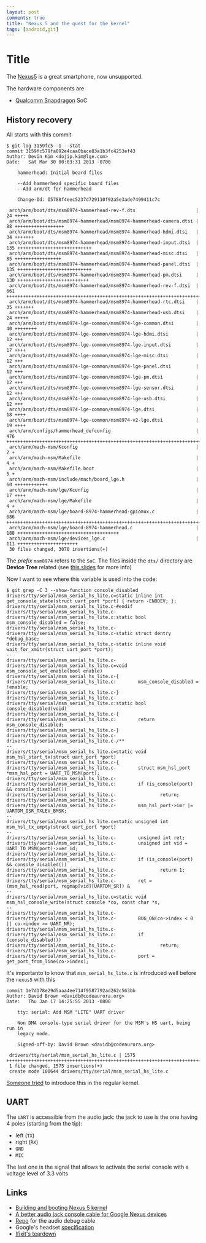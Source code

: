 ```yaml
---
layout: post
comments: true
title: "Nexus 5 and the quest for the kernel"
tags: [android,git]
---
```


# Title

The [Nexus5](https://en.wikipedia.org/wiki/Nexus_5) is a great smartphone, now unsupported.

The hardware components are

- [Qualcomm Snapdragon](https://en.wikipedia.org/wiki/Qualcomm_Snapdragon) SoC


## History recovery

All starts with this commit

```
$ git log 3159fc5 -1 --stat
commit 3159fc579fa092e4caa0bace83a1b3fc4253ef43
Author: Devin Kim <dojip.kim@lge.com>
Date:   Sat Mar 30 00:03:31 2013 -0700

    hammerhead: Initial board files
    
    --Add hammerhead specific board files
    --Add arm/dt for hammerhead
    
    Change-Id: I5788f4eec5237d729110f92a5e3ade7499411c7c

 arch/arm/boot/dts/msm8974-hammerhead-rev-f.dts                      |  24 +++++
 arch/arm/boot/dts/msm8974-hammerhead/msm8974-hammerhead-camera.dtsi |  88 ++++++++++++++++++
 arch/arm/boot/dts/msm8974-hammerhead/msm8974-hammerhead-hdmi.dtsi   |  34 +++++++
 arch/arm/boot/dts/msm8974-hammerhead/msm8974-hammerhead-input.dtsi  | 135 +++++++++++++++++++++++++++
 arch/arm/boot/dts/msm8974-hammerhead/msm8974-hammerhead-misc.dtsi   |  85 +++++++++++++++++
 arch/arm/boot/dts/msm8974-hammerhead/msm8974-hammerhead-panel.dtsi  | 135 +++++++++++++++++++++++++++
 arch/arm/boot/dts/msm8974-hammerhead/msm8974-hammerhead-pm.dtsi     | 130 ++++++++++++++++++++++++++
 arch/arm/boot/dts/msm8974-hammerhead/msm8974-hammerhead-rev-f.dtsi  | 661 ++++++++++++++++++++++++++++++++++++++++++++++++++++++++++++++++++++++++++++++++++++++++++++++++++++++++++++++++++++++++++++++++++
 arch/arm/boot/dts/msm8974-hammerhead/msm8974-hammerhead-rtc.dtsi    |  35 +++++++
 arch/arm/boot/dts/msm8974-hammerhead/msm8974-hammerhead-usb.dtsi    |  24 +++++
 arch/arm/boot/dts/msm8974-lge-common/msm8974-lge-common.dtsi        |  40 ++++++++
 arch/arm/boot/dts/msm8974-lge-common/msm8974-lge-hdmi.dtsi          |  12 +++
 arch/arm/boot/dts/msm8974-lge-common/msm8974-lge-input.dtsi         |  17 ++++
 arch/arm/boot/dts/msm8974-lge-common/msm8974-lge-misc.dtsi          |  12 +++
 arch/arm/boot/dts/msm8974-lge-common/msm8974-lge-panel.dtsi         |  12 +++
 arch/arm/boot/dts/msm8974-lge-common/msm8974-lge-pm.dtsi            |  12 +++
 arch/arm/boot/dts/msm8974-lge-common/msm8974-lge-sensor.dtsi        |  12 +++
 arch/arm/boot/dts/msm8974-lge-common/msm8974-lge-usb.dtsi           |  12 +++
 arch/arm/boot/dts/msm8974-lge-common/msm8974-lge.dtsi               |  18 ++++
 arch/arm/boot/dts/msm8974-lge-common/msm8974-v2-lge.dtsi            |  19 ++++
 arch/arm/configs/hammerhead_defconfig                               | 476 +++++++++++++++++++++++++++++++++++++++++++++++++++++++++++++++++++++++++++++++++++++++++++++
 arch/arm/mach-msm/Kconfig                                           |   2 +
 arch/arm/mach-msm/Makefile                                          |   4 +
 arch/arm/mach-msm/Makefile.boot                                     |   5 +
 arch/arm/mach-msm/include/mach/board_lge.h                          |  60 ++++++++++++
 arch/arm/mach-msm/lge/Kconfig                                       |  17 ++++
 arch/arm/mach-msm/lge/Makefile                                      |   4 +
 arch/arm/mach-msm/lge/board-8974-hammerhead-gpiomux.c               | 686 +++++++++++++++++++++++++++++++++++++++++++++++++++++++++++++++++++++++++++++++++++++++++++++++++++++++++++++++++++++++++++++++++++++++
 arch/arm/mach-msm/lge/board-8974-hammerhead.c                       | 188 +++++++++++++++++++++++++++++++++++++
 arch/arm/mach-msm/lge/devices_lge.c                                 | 111 ++++++++++++++++++++++
 30 files changed, 3070 insertions(+)
```

The *prefix* ``msm8974`` refers to the ``SoC``. The files inside the ``dts/`` directory
are **Device Tree** related (see [this slides](http://free-electrons.com/pub/conferences/2013/elce/petazzoni-device-tree-dummies/petazzoni-device-tree-dummies.pdf) for more info)

Now I want to see where this variable is used into the code:

```
$ git grep -C 3 --show-function console_disabled
drivers/tty/serial/msm_serial_hs_lite.c=static inline int get_console_state(struct uart_port *port) { return -ENODEV; };
drivers/tty/serial/msm_serial_hs_lite.c-#endif
drivers/tty/serial/msm_serial_hs_lite.c-
drivers/tty/serial/msm_serial_hs_lite.c:static bool msm_console_disabled = false;
drivers/tty/serial/msm_serial_hs_lite.c-
drivers/tty/serial/msm_serial_hs_lite.c-static struct dentry *debug_base;
drivers/tty/serial/msm_serial_hs_lite.c-static inline void wait_for_xmitr(struct uart_port *port);
--
drivers/tty/serial/msm_serial_hs_lite.c-
drivers/tty/serial/msm_serial_hs_lite.c=void msm_console_set_enable(bool enable)
drivers/tty/serial/msm_serial_hs_lite.c-{
drivers/tty/serial/msm_serial_hs_lite.c:        msm_console_disabled = !enable;
drivers/tty/serial/msm_serial_hs_lite.c-}
drivers/tty/serial/msm_serial_hs_lite.c-
drivers/tty/serial/msm_serial_hs_lite.c:static bool console_disabled(void)
drivers/tty/serial/msm_serial_hs_lite.c-{
drivers/tty/serial/msm_serial_hs_lite.c:        return msm_console_disabled;
drivers/tty/serial/msm_serial_hs_lite.c-}
drivers/tty/serial/msm_serial_hs_lite.c-
drivers/tty/serial/msm_serial_hs_lite.c-/**
--
drivers/tty/serial/msm_serial_hs_lite.c=static void msm_hsl_start_tx(struct uart_port *port)
drivers/tty/serial/msm_serial_hs_lite.c-{
drivers/tty/serial/msm_serial_hs_lite.c-        struct msm_hsl_port *msm_hsl_port = UART_TO_MSM(port);
drivers/tty/serial/msm_serial_hs_lite.c-
drivers/tty/serial/msm_serial_hs_lite.c:        if (is_console(port) && console_disabled())
drivers/tty/serial/msm_serial_hs_lite.c-                return;
drivers/tty/serial/msm_serial_hs_lite.c-
drivers/tty/serial/msm_serial_hs_lite.c-        msm_hsl_port->imr |= UARTDM_ISR_TXLEV_BMSK;
--
drivers/tty/serial/msm_serial_hs_lite.c=static unsigned int msm_hsl_tx_empty(struct uart_port *port)
--
drivers/tty/serial/msm_serial_hs_lite.c-        unsigned int ret;
drivers/tty/serial/msm_serial_hs_lite.c-        unsigned int vid = UART_TO_MSM(port)->ver_id;
drivers/tty/serial/msm_serial_hs_lite.c-
drivers/tty/serial/msm_serial_hs_lite.c:        if (is_console(port) && console_disabled())
drivers/tty/serial/msm_serial_hs_lite.c-                return 1;
drivers/tty/serial/msm_serial_hs_lite.c-
drivers/tty/serial/msm_serial_hs_lite.c-        ret = (msm_hsl_read(port, regmap[vid][UARTDM_SR]) &
--
drivers/tty/serial/msm_serial_hs_lite.c=static void msm_hsl_console_write(struct console *co, const char *s,
--
drivers/tty/serial/msm_serial_hs_lite.c-
drivers/tty/serial/msm_serial_hs_lite.c-        BUG_ON(co->index < 0 || co->index >= UART_NR);
drivers/tty/serial/msm_serial_hs_lite.c-
drivers/tty/serial/msm_serial_hs_lite.c:        if (console_disabled())
drivers/tty/serial/msm_serial_hs_lite.c-                return;
drivers/tty/serial/msm_serial_hs_lite.c-
drivers/tty/serial/msm_serial_hs_lite.c-        port = get_port_from_line(co->index);
```

It's importanto to know that ``msm_serial_hs_lite.c`` is introduced well before the ``nexus5`` with this

```
commit 1e7d178e29d5aaa4ee714f9587792ad262c563bb
Author: David Brown <davidb@codeaurora.org>
Date:   Thu Jan 17 14:25:55 2013 -0800

    tty: serial: Add MSM "LITE" UART driver
    
    Non DMA console-type serial driver for the MSM's HS uart, being run in
    legacy mode.
    
    Signed-off-by: David Brown <davidb@codeaurora.org>

 drivers/tty/serial/msm_serial_hs_lite.c | 1575 ++++++++++++++++++++++++++++++++++++++++++++++++++++++++++++++++++++++++++++++++++++++++++++++++++++++++++++++++++++++++++++++++++++++++++++++++++++++++++++++++++
 1 file changed, 1575 insertions(+)
 create mode 100644 drivers/tty/serial/msm_serial_hs_lite.c
```

[Someone tried](https://lwn.net/Articles/560018/) to introduce this in the regular kernel.

## UART

The ``UART`` is accessible from the audio jack: the jack to use is the one having 4 poles (starting from the tip):

 - left (``TX``)
 - right (``RX``)
 - ``GND``
 - ``MIC``

The last one is the signal that allows to activate the serial console with a voltage level of 3.3 volts

## Links

 - [Building and booting Nexus 5 kernel](http://marcin.jabrzyk.eu/posts/2014/05/building-and-booting-nexus-5-kernel)
 - [A better audio jack console cable for Google Nexus devices](http://www.pabr.org/consolejack/consolejack.en.html)
 - [Repo](https://android.googlesource.com/device/google/debugcable) for the audio debug cable
 - Google's headset [specification](https://source.android.com/devices/accessories/headset/specification.html)
 - [Ifixit's teardown](https://it.ifixit.com/Teardown/Nexus+5+Teardown/19016)
